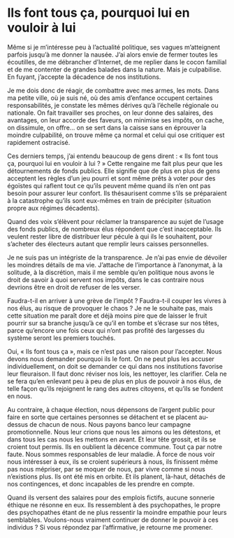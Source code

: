 # Ils font tous ça, pourquoi lui en vouloir à lui

Même si je m’intéresse peu à l’actualité politique, ses vagues m’atteignent parfois jusqu’à me donner la nausée. J’ai alors envie de fermer toutes les écoutilles, de me débrancher d’Internet, de me replier dans le cocon familial et de me contenter de grandes balades dans la nature. Mais je culpabilise. En fuyant, j’accepte la décadence de nos institutions.<span id="more-44896"></span>

Je me dois donc de réagir, de combattre avec mes armes, les mots. Dans ma petite ville, où je suis né, où des amis d’enfance occupent certaines responsabilités, je constate les mêmes dérives qu’à l’échelle régionale ou nationale. On fait travailler ses proches, on leur donne des salaires, des avantages, on leur accorde des faveurs, on minimise ses impôts, on cache, on dissimule, on offre… on se sert dans la caisse sans en éprouver la moindre culpabilité, on trouve même ça normal et celui qui ose critiquer est rapidement ostracisé.

Ces derniers temps, j’ai entendu beaucoup de gens dirent : « Ils font tous ça, pourquoi lui en vouloir à lui ? » Cette rengaine me fait plus peur que les détournements de fonds publics. Elle signifie que de plus en plus de gens acceptent les règles d’un jeu pourri et sont même prêts à voter pour des égoïstes qui raflent tout ce qu’ils peuvent même quand ils n’en ont pas besoin pour assurer leur confort. Ils thésaurisent comme s’ils se préparaient à la catastrophe qu’ils sont eux-mêmes en train de précipiter (situation propre aux régimes décadents).

Quand des voix s’élèvent pour réclamer la transparence au sujet de l’usage des fonds publics, de nombreux élus répondent que c’est inacceptable. Ils veulent rester libre de distribuer leur pécule à qui ils le souhaitent, pour s’acheter des électeurs autant que remplir leurs caisses personnelles.

Je ne suis pas un intégriste de la transparence. Je n’ai pas envie de dévoiler les moindres détails de ma vie. J’attache de l’importance à l’anonymat, à la solitude, à la discrétion, mais il me semble qu’en politique nous avons le droit de savoir à quoi servent nos impôts, dans le cas contraire nous devrions être en droit de refuser de les verser.

Faudra-t-il en arriver à une grève de l’impôt ? Faudra-t-il couper les vivres à nos élus, au risque de provoquer le chaos ? Je ne le souhaite pas, mais cette situation me paraît dore et déjà moins pire que de laisser le fruit pourrir sur sa branche jusqu’à ce qu’il en tombe et s’écrase sur nos têtes, parce qu’encore une fois ceux qui n’ont pas profité des largesses du système seront les premiers touchés.

Oui, « Ils font tous ça », mais ce n’est pas une raison pour l’accepter. Nous devons nous demander pourquoi ils le font. On ne peut plus les accuser individuellement, on doit se demander ce qui dans nos institutions favorise leur fleuraison. Il faut donc réviser nos lois, les nettoyer, les clarifier. Cela ne se fera qu’en enlevant peu à peu de plus en plus de pouvoir à nos élus, de telle façon qu’ils rejoignent le rang des autres citoyens, et qu’ils se fondent en nous.

Au contraire, à chaque élection, nous dépensons de l’argent public pour faire en sorte que certaines personnes se détachent et se placent au-dessus de chacun de nous. Nous payons banco leur campagne promotionnelle. Nous leur crions que nous les aimons ou les détestons, et dans tous les cas nous les mettons en avant. Et leur tête grossit, et ils se croient tout permis. Ils en oublient la décence commune. Tout ça par notre faute. Nous sommes responsables de leur maladie. À force de nous voir nous intéresser à eux, ils se croient supérieurs à nous, ils finissent même pas nous mépriser, par se moquer de nous, par vivre comme si nous n’existions plus. Ils ont été mis en orbite. Et ils planent, là-haut, détachés de nos contingences, et donc incapables de les prendre en compte.

Quand ils versent des salaires pour des emplois fictifs, aucune sonnerie éthique ne résonne en eux. Ils ressemblent à des psychopathes, le propre des psychopathes étant de ne plus ressentir la moindre empathie pour leurs semblables. Voulons-nous vraiment continuer de donner le pouvoir à ces individus ? Si vous répondez par l’affirmative, je retourne me promener.